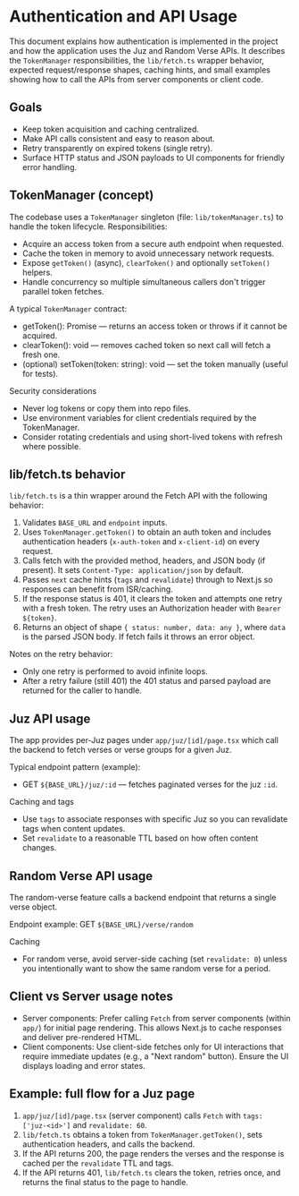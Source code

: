 # Authentication and API Usage

This document explains how authentication is implemented in the project and how the application uses the Juz and Random Verse APIs. It describes the `TokenManager` responsibilities, the `lib/fetch.ts` wrapper behavior, expected request/response shapes, caching hints, and small examples showing how to call the APIs from server components or client code.

## Goals

- Keep token acquisition and caching centralized.
- Make API calls consistent and easy to reason about.
- Retry transparently on expired tokens (single retry).
- Surface HTTP status and JSON payloads to UI components for friendly error handling.

## TokenManager (concept)

The codebase uses a `TokenManager` singleton (file: `lib/tokenManager.ts`) to handle the token lifecycle. Responsibilities:

- Acquire an access token from a secure auth endpoint when requested.
- Cache the token in memory to avoid unnecessary network requests.
- Expose `getToken()` (async), `clearToken()` and optionally `setToken()` helpers.
- Handle concurrency so multiple simultaneous callers don't trigger parallel token fetches.

A typical `TokenManager` contract:

- getToken(): Promise<string> — returns an access token or throws if it cannot be acquired.
- clearToken(): void — removes cached token so next call will fetch a fresh one.
- (optional) setToken(token: string): void — set the token manually (useful for tests).

Security considerations

- Never log tokens or copy them into repo files.
- Use environment variables for client credentials required by the TokenManager.
- Consider rotating credentials and using short-lived tokens with refresh where possible.

## lib/fetch.ts behavior

`lib/fetch.ts` is a thin wrapper around the Fetch API with the following behavior:

1. Validates `BASE_URL` and `endpoint` inputs.
2. Uses `TokenManager.getToken()` to obtain an auth token and includes authentication headers (`x-auth-token` and `x-client-id`) on every request.
3. Calls fetch with the provided method, headers, and JSON body (if present). It sets `Content-Type: application/json` by default.
4. Passes `next` cache hints (`tags` and `revalidate`) through to Next.js so responses can benefit from ISR/caching.
5. If the response status is 401, it clears the token and attempts one retry with a fresh token. The retry uses an Authorization header with `Bearer ${token}`.
6. Returns an object of shape `{ status: number, data: any }`, where `data` is the parsed JSON body. If fetch fails it throws an error object.

Notes on the retry behavior:

- Only one retry is performed to avoid infinite loops.
- After a retry failure (still 401) the 401 status and parsed payload are returned for the caller to handle.

## Juz API usage

The app provides per-Juz pages under `app/juz/[id]/page.tsx` which call the backend to fetch verses or verse groups for a given Juz.

Typical endpoint pattern (example):

- GET `${BASE_URL}/juz/:id` — fetches paginated verses for the juz `:id`.

Caching and tags

- Use `tags` to associate responses with specific Juz so you can revalidate tags when content updates.
- Set `revalidate` to a reasonable TTL based on how often content changes.

## Random Verse API usage

The random-verse feature calls a backend endpoint that returns a single verse object.

Endpoint example: GET `${BASE_URL}/verse/random`

Caching

- For random verse, avoid server-side caching (set `revalidate: 0`) unless you intentionally want to show the same random verse for a period.

## Client vs Server usage notes

- Server components: Prefer calling `Fetch` from server components (within `app/`) for initial page rendering. This allows Next.js to cache responses and deliver pre-rendered HTML.
- Client components: Use client-side fetches only for UI interactions that require immediate updates (e.g., a "Next random" button). Ensure the UI displays loading and error states.

## Example: full flow for a Juz page

1. `app/juz/[id]/page.tsx` (server component) calls `Fetch` with `tags: ['juz-<id>']` and `revalidate: 60`.
2. `lib/fetch.ts` obtains a token from `TokenManager.getToken()`, sets authentication headers, and calls the backend.
3. If the API returns 200, the page renders the verses and the response is cached per the `revalidate` TTL and tags.
4. If the API returns 401, `lib/fetch.ts` clears the token, retries once, and returns the final status to the page to handle.
